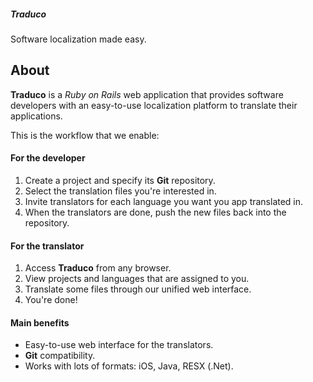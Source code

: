 ##### Traduco

Software localization made easy.

## About

**Traduco** is a _Ruby on Rails_ web application that provides software developers with an easy-to-use localization platform to translate their applications.

This is the workflow that we enable:

#### For the developer

1. Create a project and specify its **Git** repository.
2. Select the translation files you're interested in.
3. Invite translators for each language you want you app translated in.
4. When the translators are done, push the new files back into the repository.

#### For the translator

1. Access **Traduco** from any browser.
2. View projects and languages that are assigned to you.
3. Translate some files through our unified web interface.
4. You're done!

#### Main benefits

* Easy-to-use web interface for the translators.
* **Git** compatibility.
* Works with lots of formats: iOS, Java, RESX (.Net).

